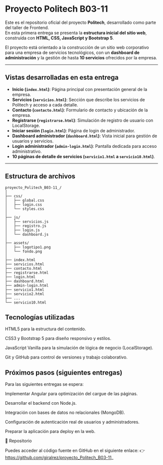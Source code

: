# Proyecto Politech B03-11

Este es el repositorio oficial del proyecto **Politech**, desarrollado como parte del taller de Frontend.  
En esta primera entrega se presenta la **estructura inicial del sitio web**, construida con **HTML, CSS, JavaScript y Bootstrap 5**.  

El proyecto está orientado a la construcción de un sitio web corporativo para una empresa de servicios tecnológicos, con un **dashboard de administración** y la gestión de hasta **10 servicios** ofrecidos por la empresa.

---

##  Vistas desarrolladas en esta entrega

- **Inicio (`index.html`)**: Página principal con presentación general de la empresa.  
- **Servicios (`servicios.html`)**: Sección que describe los servicios de Politech y acceso a cada detalle.  
- **Contacto (`contacto.html`)**: Formulario de contacto y ubicación de la empresa.  
- **Registrarse (`registrarse.html`)**: Simulación de registro de usuario con LocalStorage.  
- **Iniciar sesión (`login.html`)**: Página de login de administrador.  
- **Dashboard administrador (`dashboard.html`)**: Vista inicial para gestión de usuarios y servicios.  
- **Login administrador (`admin-login.html`)**: Pantalla dedicada para acceso administrativo.  
- **10 páginas de detalle de servicios (`servicio1.html` a `servicio10.html`)**.  

---

##  Estructura de archivos

```plaintext
proyecto_Politech_B03-11_/
│
├── css/
│   ├── global.css
│   ├── login.css
│   └── styles.css
│
├── js/
│   ├── servicios.js
│   ├── registro.js
│   ├── login.js
│   └── dashboard.js
│
├── assets/
│   ├── logotipo1.png
│   └── fondo.png
│
├── index.html
├── servicios.html
├── contacto.html
├── registrarse.html
├── login.html
├── dashboard.html
├── admin-login.html
├── servicio1.html
├── servicio2.html
├── ...
└── servicio10.html

```

## Tecnologías utilizadas

HTML5 para la estructura del contenido.

CSS3 y Bootstrap 5 para diseño responsivo y estilos.

JavaScript Vanilla para la simulación de lógica de negocio (LocalStorage).

Git y GitHub para control de versiones y trabajo colaborativo.

## Próximos pasos (siguientes entregas)

Para las siguientes entregas se espera:

Implementar Angular para optimización del cargue de las páginas.

Desarrollar el backend con Node.js.

Integración con bases de datos no relacionales (MongoDB).

Configuración de autenticación real de usuarios y administradores.

Preparar la aplicación para deploy en la web.

📎 Repositorio

Puedes acceder al código fuente en GitHub en el siguiente enlace:
👉 https://github.com/giralrez/proyecto_Politech_B03-11_
